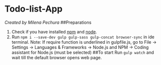 # Todo-list-App
*Created by Milena Pechura*
##Preparations
1. Check if you have installed [npm](https://www.npmjs.com/) and [node](https://nodejs.org/uk/).
2. Run `npm i --save-dev gulp gulp-sass gulp-concat browser-sync` in ide terminal.
Note: If require function is underlined in gulpfile.js, go to File -> Settings -> Languages & Frameworks -> Node.js and NPM -> Coding assistant for Node.js (must be selected)
##To start
Run `gulp watch` and wait till the default browser opens web page.


